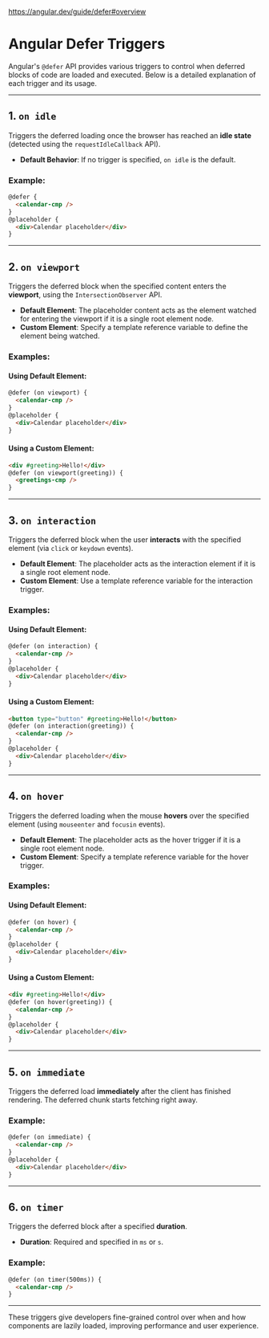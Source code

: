 https://angular.dev/guide/defer#overview


# Angular Defer Triggers

Angular's `@defer` API provides various triggers to control when deferred blocks of code are loaded and executed. Below is a detailed explanation of each trigger and its usage.

---

## **1. `on idle`**
Triggers the deferred loading once the browser has reached an **idle state** (detected using the `requestIdleCallback` API).

- **Default Behavior**: If no trigger is specified, `on idle` is the default.
  
### Example:
```html
@defer {
  <calendar-cmp />
}
@placeholder {
  <div>Calendar placeholder</div>
}
```

---

## **2. `on viewport`**
Triggers the deferred block when the specified content enters the **viewport**, using the `IntersectionObserver` API.

- **Default Element**: The placeholder content acts as the element watched for entering the viewport if it is a single root element node.
- **Custom Element**: Specify a template reference variable to define the element being watched.

### Examples:

#### Using Default Element:
```html
@defer (on viewport) {
  <calendar-cmp />
}
@placeholder {
  <div>Calendar placeholder</div>
}
```

#### Using a Custom Element:
```html
<div #greeting>Hello!</div>
@defer (on viewport(greeting)) {
  <greetings-cmp />
}
```

---

## **3. `on interaction`**
Triggers the deferred block when the user **interacts** with the specified element (via `click` or `keydown` events).

- **Default Element**: The placeholder acts as the interaction element if it is a single root element node.
- **Custom Element**: Use a template reference variable for the interaction trigger.

### Examples:

#### Using Default Element:
```html
@defer (on interaction) {
  <calendar-cmp />
}
@placeholder {
  <div>Calendar placeholder</div>
}
```

#### Using a Custom Element:
```html
<button type="button" #greeting>Hello!</button>
@defer (on interaction(greeting)) {
  <calendar-cmp />
}
@placeholder {
  <div>Calendar placeholder</div>
}
```

---

## **4. `on hover`**
Triggers the deferred loading when the mouse **hovers** over the specified element (using `mouseenter` and `focusin` events).

- **Default Element**: The placeholder acts as the hover trigger if it is a single root element node.
- **Custom Element**: Specify a template reference variable for the hover trigger.

### Examples:

#### Using Default Element:
```html
@defer (on hover) {
  <calendar-cmp />
}
@placeholder {
  <div>Calendar placeholder</div>
}
```

#### Using a Custom Element:
```html
<div #greeting>Hello!</div>
@defer (on hover(greeting)) {
  <calendar-cmp />
}
@placeholder {
  <div>Calendar placeholder</div>
}
```

---

## **5. `on immediate`**
Triggers the deferred load **immediately** after the client has finished rendering. The deferred chunk starts fetching right away.

### Example:
```html
@defer (on immediate) {
  <calendar-cmp />
}
@placeholder {
  <div>Calendar placeholder</div>
}
```

---

## **6. `on timer`**
Triggers the deferred block after a specified **duration**.

- **Duration**: Required and specified in `ms` or `s`.

### Example:
```html
@defer (on timer(500ms)) {
  <calendar-cmp />
}
```

---

These triggers give developers fine-grained control over when and how components are lazily loaded, improving performance and user experience.
